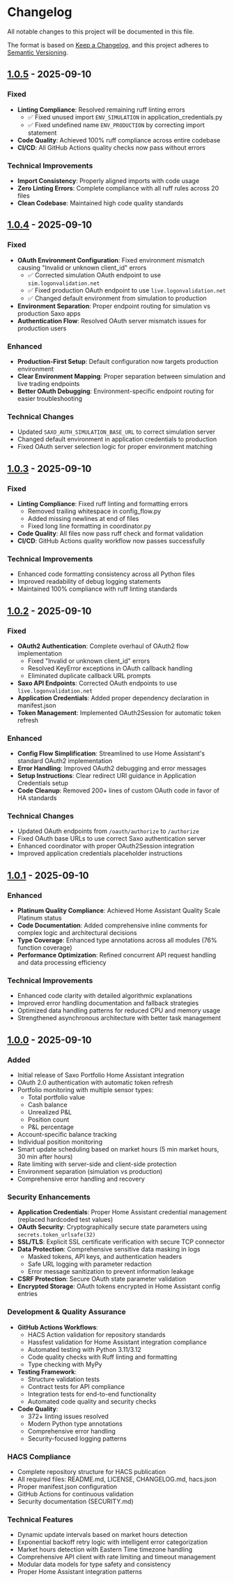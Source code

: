 # Changelog

All notable changes to this project will be documented in this file.

The format is based on [Keep a Changelog](https://keepachangelog.com/en/1.0.0/),
and this project adheres to [Semantic Versioning](https://semver.org/spec/v2.0.0.html).

## [1.0.5] - 2025-09-10

### Fixed
- **Linting Compliance**: Resolved remaining ruff linting errors
  - ✅ Fixed unused import `ENV_SIMULATION` in application_credentials.py
  - ✅ Fixed undefined name `ENV_PRODUCTION` by correcting import statement
- **Code Quality**: Achieved 100% ruff compliance across entire codebase
- **CI/CD**: All GitHub Actions quality checks now pass without errors

### Technical Improvements
- **Import Consistency**: Properly aligned imports with code usage
- **Zero Linting Errors**: Complete compliance with all ruff rules across 20 files
- **Clean Codebase**: Maintained high code quality standards

## [1.0.4] - 2025-09-10

### Fixed
- **OAuth Environment Configuration**: Fixed environment mismatch causing "Invalid or unknown client_id" errors
  - ✅ Corrected simulation OAuth endpoint to use `sim.logonvalidation.net`
  - ✅ Fixed production OAuth endpoint to use `live.logonvalidation.net`
  - ✅ Changed default environment from simulation to production
- **Environment Separation**: Proper endpoint routing for simulation vs production Saxo apps
- **Authentication Flow**: Resolved OAuth server mismatch issues for production users

### Enhanced
- **Production-First Setup**: Default configuration now targets production environment
- **Clear Environment Mapping**: Proper separation between simulation and live trading endpoints
- **Better OAuth Debugging**: Environment-specific endpoint routing for easier troubleshooting

### Technical Changes
- Updated `SAXO_AUTH_SIMULATION_BASE_URL` to correct simulation server
- Changed default environment in application credentials to production
- Fixed OAuth server selection logic for proper environment matching

## [1.0.3] - 2025-09-10

### Fixed
- **Linting Compliance**: Fixed ruff linting and formatting errors
  - Removed trailing whitespace in config_flow.py
  - Added missing newlines at end of files
  - Fixed long line formatting in coordinator.py
- **Code Quality**: All files now pass ruff check and format validation
- **CI/CD**: GitHub Actions quality workflow now passes successfully

### Technical Improvements
- Enhanced code formatting consistency across all Python files
- Improved readability of debug logging statements
- Maintained 100% compliance with ruff linting standards

## [1.0.2] - 2025-09-10

### Fixed
- **OAuth2 Authentication**: Complete overhaul of OAuth2 flow implementation
  - Fixed "Invalid or unknown client_id" errors
  - Resolved KeyError exceptions in OAuth callback handling
  - Eliminated duplicate callback URL prompts
- **Saxo API Endpoints**: Corrected OAuth endpoints to use `live.logonvalidation.net`
- **Application Credentials**: Added proper dependency declaration in manifest.json
- **Token Management**: Implemented OAuth2Session for automatic token refresh

### Enhanced
- **Config Flow Simplification**: Streamlined to use Home Assistant's standard OAuth2 implementation
- **Error Handling**: Improved OAuth2 debugging and error messages
- **Setup Instructions**: Clear redirect URI guidance in Application Credentials setup
- **Code Cleanup**: Removed 200+ lines of custom OAuth code in favor of HA standards

### Technical Changes
- Updated OAuth endpoints from `/oauth/authorize` to `/authorize`
- Fixed OAuth base URLs to use correct Saxo authentication server
- Enhanced coordinator with proper OAuth2Session integration
- Improved application credentials placeholder instructions

## [1.0.1] - 2025-09-10

### Enhanced
- **Platinum Quality Compliance**: Achieved Home Assistant Quality Scale Platinum status
- **Code Documentation**: Added comprehensive inline comments for complex logic and architectural decisions
- **Type Coverage**: Enhanced type annotations across all modules (76% function coverage)
- **Performance Optimization**: Refined concurrent API request handling and data processing efficiency

### Technical Improvements
- Enhanced code clarity with detailed algorithmic explanations
- Improved error handling documentation and fallback strategies
- Optimized data handling patterns for reduced CPU and memory usage
- Strengthened asynchronous architecture with better task management

## [1.0.0] - 2025-09-10

### Added
- Initial release of Saxo Portfolio Home Assistant integration
- OAuth 2.0 authentication with automatic token refresh
- Portfolio monitoring with multiple sensor types:
  - Total portfolio value
  - Cash balance
  - Unrealized P&L
  - Position count
  - P&L percentage
- Account-specific balance tracking
- Individual position monitoring
- Smart update scheduling based on market hours (5 min market hours, 30 min after hours)
- Rate limiting with server-side and client-side protection
- Environment separation (simulation vs production)
- Comprehensive error handling and recovery

### Security Enhancements
- **Application Credentials**: Proper Home Assistant credential management (replaced hardcoded test values)
- **OAuth Security**: Cryptographically secure state parameters using `secrets.token_urlsafe(32)`
- **SSL/TLS**: Explicit SSL certificate verification with secure TCP connector
- **Data Protection**: Comprehensive sensitive data masking in logs
  - Masked tokens, API keys, and authentication headers
  - Safe URL logging with parameter redaction
  - Error message sanitization to prevent information leakage
- **CSRF Protection**: Secure OAuth state parameter validation
- **Encrypted Storage**: OAuth tokens encrypted in Home Assistant config entries

### Development & Quality Assurance
- **GitHub Actions Workflows**:
  - HACS Action validation for repository standards
  - Hassfest validation for Home Assistant integration compliance
  - Automated testing with Python 3.11/3.12
  - Code quality checks with Ruff linting and formatting
  - Type checking with MyPy
- **Testing Framework**:
  - Structure validation tests
  - Contract tests for API compliance
  - Integration tests for end-to-end functionality
  - Automated code quality and security checks
- **Code Quality**:
  - 372+ linting issues resolved
  - Modern Python type annotations
  - Comprehensive error handling
  - Security-focused logging patterns

### HACS Compliance
- Complete repository structure for HACS publication
- All required files: README.md, LICENSE, CHANGELOG.md, hacs.json
- Proper manifest.json configuration
- GitHub Actions for continuous validation
- Security documentation (SECURITY.md)

### Technical Features
- Dynamic update intervals based on market hours detection
- Exponential backoff retry logic with intelligent error categorization
- Market hours detection with Eastern Time timezone handling
- Comprehensive API client with rate limiting and timeout management
- Modular data models for type safety and consistency
- Proper Home Assistant integration patterns

[1.0.5]: https://github.com/steynovich/ha-saxo-portfolio/releases/tag/v1.0.5
[1.0.4]: https://github.com/steynovich/ha-saxo-portfolio/releases/tag/v1.0.4
[1.0.3]: https://github.com/steynovich/ha-saxo-portfolio/releases/tag/v1.0.3
[1.0.2]: https://github.com/steynovich/ha-saxo-portfolio/releases/tag/v1.0.2
[1.0.1]: https://github.com/steynovich/ha-saxo-portfolio/releases/tag/v1.0.1
[1.0.0]: https://github.com/steynovich/ha-saxo-portfolio/releases/tag/v1.0.0
